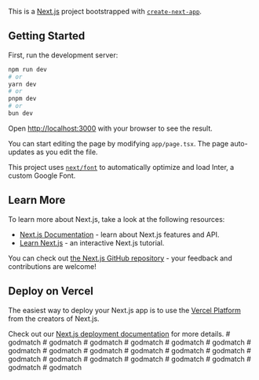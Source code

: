 This is a [Next.js](https://nextjs.org/) project bootstrapped with [`create-next-app`](https://github.com/vercel/next.js/tree/canary/packages/create-next-app).

## Getting Started

First, run the development server:

```bash
npm run dev
# or
yarn dev
# or
pnpm dev
# or
bun dev
```

Open [http://localhost:3000](http://localhost:3000) with your browser to see the result.

You can start editing the page by modifying `app/page.tsx`. The page auto-updates as you edit the file.

This project uses [`next/font`](https://nextjs.org/docs/basic-features/font-optimization) to automatically optimize and load Inter, a custom Google Font.

## Learn More

To learn more about Next.js, take a look at the following resources:

- [Next.js Documentation](https://nextjs.org/docs) - learn about Next.js features and API.
- [Learn Next.js](https://nextjs.org/learn) - an interactive Next.js tutorial.

You can check out [the Next.js GitHub repository](https://github.com/vercel/next.js/) - your feedback and contributions are welcome!

## Deploy on Vercel

The easiest way to deploy your Next.js app is to use the [Vercel Platform](https://vercel.com/new?utm_medium=default-template&filter=next.js&utm_source=create-next-app&utm_campaign=create-next-app-readme) from the creators of Next.js.

Check out our [Next.js deployment documentation](https://nextjs.org/docs/deployment) for more details.
#   g o d m a t c h  
 #   g o d m a t c h  
 #   g o d m a t c h  
 #   g o d m a t c h  
 #   g o d m a t c h  
 #   g o d m a t c h  
 #   g o d m a t c h  
 #   g o d m a t c h  
 #   g o d m a t c h  
 #   g o d m a t c h  
 #   g o d m a t c h  
 #   g o d m a t c h  
 #   g o d m a t c h  
 #   g o d m a t c h  
 #   g o d m a t c h  
 #   g o d m a t c h  
 #   g o d m a t c h  
 #   g o d m a t c h  
 #   g o d m a t c h  
 #   g o d m a t c h  
 